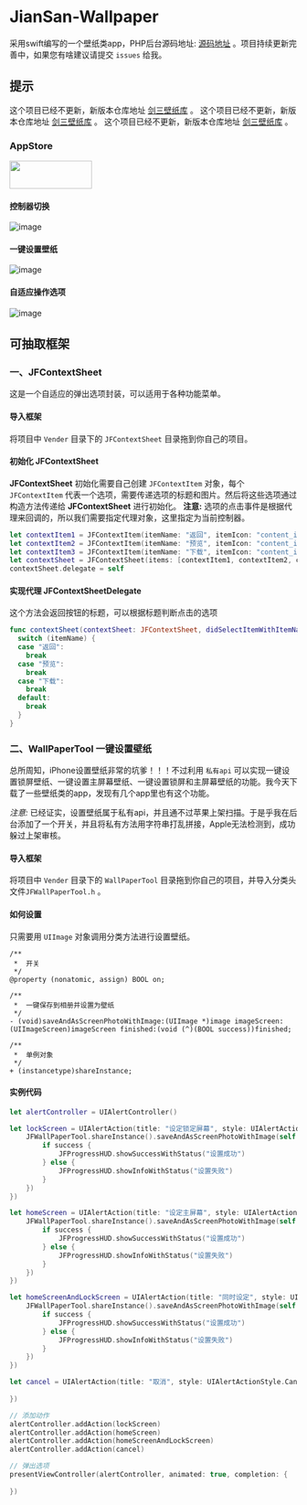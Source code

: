 # JianSan-Wallpaper

采用swift编写的一个壁纸类app，PHP后台源码地址: [源码地址](https://github.com/6ag/JianSan-Wallpaper-php) 。项目持续更新完善中，如果您有啥建议请提交 `issues` 给我。

## 提示

这个项目已经不更新，新版本仓库地址 [剑三壁纸库](https://github.com/6ag/jiansan-swift) 。
这个项目已经不更新，新版本仓库地址 [剑三壁纸库](https://github.com/6ag/jiansan-swift) 。
这个项目已经不更新，新版本仓库地址 [剑三壁纸库](https://github.com/6ag/jiansan-swift) 。

### AppStore

<a target='_blank' href='https://itunes.apple.com/app/id1110293594'>
<img src='http://ww2.sinaimg.cn/large/0060lm7Tgw1f1hgrs1ebwj308102q0sp.jpg' width='144' height='49' />
</a>

#### 控制器切换

![image](https://github.com/6ag/JianSan-Wallpaper/blob/master/1.gif)

#### 一键设置壁纸

![image](https://github.com/6ag/JianSan-Wallpaper/blob/master/2.gif)

#### 自适应操作选项

![image](https://github.com/6ag/JianSan-Wallpaper/blob/master/3.gif)

## 可抽取框架
### **一、JFContextSheet**

这是一个自适应的弹出选项封装，可以适用于各种功能菜单。

#### 导入框架

将项目中 `Vender` 目录下的 `JFContextSheet` 目录拖到你自己的项目。

#### 初始化 **JFContextSheet**

**JFContextSheet** 初始化需要自己创建 `JFContextItem` 对象，每个 `JFContextItem` 代表一个选项，需要传递选项的标题和图片。然后将这些选项通过构造方法传递给 **JFContextSheet** 进行初始化。
**注意:** 选项的点击事件是根据代理来回调的，所以我们需要指定代理对象，这里指定为当前控制器。

```swift
let contextItem1 = JFContextItem(itemName: "返回", itemIcon: "content_icon_back")
let contextItem2 = JFContextItem(itemName: "预览", itemIcon: "content_icon_preview")
let contextItem3 = JFContextItem(itemName: "下载", itemIcon: "content_icon_download")
let contextSheet = JFContextSheet(items: [contextItem1, contextItem2, contextItem3])
contextSheet.delegate = self
```

#### 实现代理 **JFContextSheetDelegate**

这个方法会返回按钮的标题，可以根据标题判断点击的选项

```swift
func contextSheet(contextSheet: JFContextSheet, didSelectItemWithItemName itemName: String) {
  switch (itemName) {
  case "返回":
    break
  case "预览":
    break
  case "下载":
    break
  default:
    break
  }
}
```

### **二、WallPaperTool** 一键设置壁纸

总所周知，iPhone设置壁纸非常的坑爹！！！不过利用 `私有api` 可以实现一键设置锁屏壁纸、一键设置主屏幕壁纸、一键设置锁屏和主屏幕壁纸的功能。我今天下载了一些壁纸类的app，发现有几个app里也有这个功能。

*注意:* 已经证实，设置壁纸属于私有api，并且通不过苹果上架扫描。于是乎我在后台添加了一个开关，并且将私有方法用字符串打乱拼接，Apple无法检测到，成功躲过上架审核。

#### 导入框架

将项目中 `Vender` 目录下的 `WallPaperTool` 目录拖到你自己的项目，并导入分类头文件`JFWallPaperTool.h` 。

#### 如何设置

只需要用 `UIImage` 对象调用分类方法进行设置壁纸。

```objc
/**
 *  开关
 */
@property (nonatomic, assign) BOOL on;

/**
 *  一键保存到相册并设置为壁纸
 */
- (void)saveAndAsScreenPhotoWithImage:(UIImage *)image imageScreen:(UIImageScreen)imageScreen finished:(void (^)(BOOL success))finished;

/**
 *  单例对象
 */
+ (instancetype)shareInstance;
```

#### 实例代码

```swift
let alertController = UIAlertController()

let lockScreen = UIAlertAction(title: "设定锁定屏幕", style: UIAlertActionStyle.Default, handler: { (action) in
    JFWallPaperTool.shareInstance().saveAndAsScreenPhotoWithImage(self.image!, imageScreen: UIImageScreenLock, finished: { (success) in
        if success {
            JFProgressHUD.showSuccessWithStatus("设置成功")
        } else {
            JFProgressHUD.showInfoWithStatus("设置失败")
        }
    })
})

let homeScreen = UIAlertAction(title: "设定主屏幕", style: UIAlertActionStyle.Default, handler: { (action) in
    JFWallPaperTool.shareInstance().saveAndAsScreenPhotoWithImage(self.image!, imageScreen: UIImageScreenHome, finished: { (success) in
        if success {
            JFProgressHUD.showSuccessWithStatus("设置成功")
        } else {
            JFProgressHUD.showInfoWithStatus("设置失败")
        }
    })
})

let homeScreenAndLockScreen = UIAlertAction(title: "同时设定", style: UIAlertActionStyle.Default, handler: { (action) in
    JFWallPaperTool.shareInstance().saveAndAsScreenPhotoWithImage(self.image!, imageScreen: UIImageScreenBoth, finished: { (success) in
        if success {
            JFProgressHUD.showSuccessWithStatus("设置成功")
        } else {
            JFProgressHUD.showInfoWithStatus("设置失败")
        }
    })
})

let cancel = UIAlertAction(title: "取消", style: UIAlertActionStyle.Cancel, handler: { (action) in
    
})

// 添加动作
alertController.addAction(lockScreen)
alertController.addAction(homeScreen)
alertController.addAction(homeScreenAndLockScreen)
alertController.addAction(cancel)

// 弹出选项
presentViewController(alertController, animated: true, completion: {
    
})
```

